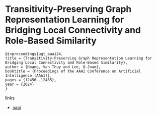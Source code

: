 # Transitivity-Preserving Graph Representation Learning for Bridging Local Connectivity and Role-Based Similarity

```
@inproceedings{ugt_aaai24,
title = {Transitivity-Preserving Graph Representation Learning for Bridging Local Connectivity and Role-Based Similarity},
author = {Hoang, Van Thuy and Lee, O-Joun},
booktitle = {Proceedings of the AAAI Conference on Artificial Intelligence (AAAI)},
pages = {12456--12465},
year = {2024}
}
```

links
- [aaai](https://ojs.aaai.org/index.php/AAAI/article/view/29138)
